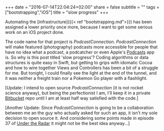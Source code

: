 +++
date = "2016-07-14T22:04:24+02:00"
share = false
subtitle = ""
tags = ["bootstrapping","iOS"]
title = "slow progress"
+++

Automating the [infrastructure]({{< ref "bootstrapping.md">}}) has been assigned a lower priority once more, because I want to get some serious work on an iOS project done. <!--more-->

The code name for that project is _PodcastConnection_. _PodcastConnection_ will make featured (photography) podcasts more accessible for people that have no idea what a podcast, a podcatcher or even 
Apple's [Podcasts](https://itunes.apple.com/en/app/podcasts/id525463029?mt=8) app is. So why is this post titled 'slow progress'? Coding algorithms or data structures  is quite easy in Swift, but getting to grips with idomatic Cocoa and how to wire together Views and Controllers has been a bit of a struggle for me. But tonight, I could finally see the light at the end of the tunnel, and it was neither a freight train nor a Pokemon Go player with a flashlight. 

[Update: I intend to open source _PodcastConnection_ (it is not rocket science anyway), but being the perfectionist I am, I'll keep it in a private [Bitbucket](https://Bitbucket.org) repo until I am at least half way satisfied with the code.]

[Another Update: Since _PodcastConnection_ is going to be a collaboration between me an the guy who actually asked for such an app, it isn't my sole decision to open source it. And considering some points made in episode 37 of [Under the Radar](https://www.relay.fm/radar) it might not be the best idea anyway...]

